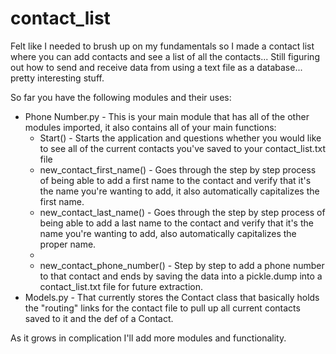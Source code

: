 # contact_list
Felt like I needed to brush up on my fundamentals so I made a contact list where you can add contacts and see a list of all the contacts... Still figuring out how to send and receive data from using a text file as a database... pretty interesting stuff.

So far you have the following modules and their uses:
<ul>
    <li>Phone Number.py - This is your main module that has all of the other modules imported, it also contains all of your main functions:
        <ul>
            <li>Start() - Starts the application and questions whether you would like to see all of the current contacts you've saved to your contact_list.txt file</li>
            <li>new_contact_first_name() - Goes through the step by step process of being able to add a first name to the contact and verify that it's the name you're wanting to add, it also automatically capitalizes the first name.</li>
            <li>new_contact_last_name() - Goes through the step by step process of being able to add a last name to the contact and verify that it's the name you're wanting to add, also automatically capitalizes the proper name.</li>
            <li>
            <li>new_contact_phone_number() - Step by step to add a phone number to that contact and ends by saving the data into a pickle.dump into a contact_list.txt file for future extraction.</li>
        </ul>
    </li>
    <li>Models.py - That currently stores the Contact class that basically holds the "routing" links for the contact file to pull up all current contacts saved to it and the def of a Contact.</li>
</ul>

As it grows in complication I'll add more modules and functionality.

